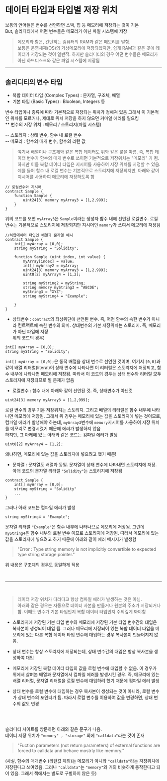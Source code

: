 # 데이터 타입과 타입별 저장 위치   

 보통의 언어들은 변수를 선언하면 스택, 힙 등 메모리에 저장되는 것이 기본   
But, 솔리디티에서 어떤 변수들은 메모리가 아닌 파일 시스템에 저장   

> 메모리라 함은, 간단히는 컴퓨터의  RAM과 같은 메모리를 말함.   
보통은 운영체제(OS)의 가상메모리에 저장되겠지만, 쉽게 RAM과 같은 곳에 데이터가 저장되는 것이 일반적. 하지만 솔리디티의 경우 어떤 변수들은 메모리가 아닌 하드디스크와 같은 파일 시스템에 저장됨   

<hr>

## 솔리디티의 변수 타입
- 복합 데이터 타입 (Complex Types) : 문자열, 구조체, 배열
- 기본 타입 (Basic Types) : Bloolean, Integers 등   

변수 타입이나 종류에 따라 기본적으로 저장되는 위치가 정해져 있음
그래서 이 기본적인 위치를 모르거나, 제대로 위치 저장을 하지 않으면 커마일 에러를 일으킴   
** 변수의 저장 위치 : 메모리 / 스토리지(파일 시스템)

-- 스토리지 : 상태 변수, 함수 내 로컬 변수   
-- 메모리 : 함수의 매개 변수, 함수의 리턴 값   

> 여기서 배열이나 구조체와 같은 복합 데이터도 위와 같은 룰을 따름.
즉, 복합 데이터 변수가 함수의 매개 변수로 쓰이면 기본적으로 저장위치는 "메모리" 가 됨. 하지만 이들 복합 데이터 타입은 지시어를 사용하여 저장 위치를 지정할 수 있음.   
예를 들어 함수 내 로컬 변수는 기본적으로 스토리지에 저장되지만, 아래와 같이 지시어를 사용하여 메모리에 저장하도록 함    

```solidity
// 로컬변수와 지시어
contract Sample { 
    function Sample {
        uint24[3] memory myArray3 = [1,2,999];
    }
}
```

위의 코드를 보면 `myArray3`은 `Sample`이라는 생성자 함수 내에 선언된 로컬변수. 로컬 변수는 기본적으로 스토리지에 저장되지만 지시어인 `memory`가 쓰여서 메모리에 저장됨

```solidity
//복합데이터 타입인 배열과 문자열 예시
contract Sample {
    int[] myArray = [0,0];
    string myString = "Solidity";

    function Sample (uint index, int value) {
        myArray[index] = value;
        int[] myArray2 = myArray;
        uint24[3] memory myArray3 = [1,2,999];
        uint8[2] myArray4 = [1,2];

        string myString2 = myString;
        string memory myString3 = "ABCDE";
        myString3 = "XYZ";
        string myString4 = "Example";

    }
}
```
-  상태변수 : `contract`의 최상위단에 선언된 변수. 즉, 어떤 함수의 속한 변수가 아니라 컨트랙트에 속한 변수의 의미. 상태변수의 기본 저장위치는 스토리지.
즉, 메모리가 아닌 파일에 저장   
위의 코드의 경우)
```solidity
int[] myArray = [0,0];
string myString = "Solidity";
```
`int[] myArray = [0,0];`은 동적 배열을 상태 변수로 선언한 것이며, 여기서 `[0,0]`과 같이 배열 리터럴(literal)이 상태 변수에 나타나면 이 리터럴은 스토리지에 저장되고, 함수 내부에 나타나면 메모리에 저장됨. 따라서 이 코드의 경우는 상태 변수와 리터럴 모두 스토리지에 저장되므로 별 문제가 없음

- 로컬변수 : 함수 내에 아래와 같이 선언된 것. 즉, 상태변수가 아닌것
```solidity
uint24[3] memory myArray3 = [1,2,999];
```
로컬 변수의 경우 기본 저장위치는 스토리지. 그리고 배열의 리터럴은 함수 내부에 나타나면 메모리에 저장됨. 그래서 위 경우는 메모리에 있는 값을 스토리지에 넣는 것이므로, 컴파일 에러가 발생해야 하는데, `myArray3`변수에 `memory`지시어를 사용하여 저장 위치를 메모리로 변경시켰기 때문에 에러가 발생하지 않음   
하지만, 그 아래에 있는 아래와 같은 코드는 컴파일 에러가 발생
```solidity
uint8[2] myArray4 = [1,2];
```
왜냐하면, 메모리에 있는 값을 스토리지에 넣으려고 했기 때문!

- 문자열 : 문자열도 배열과 동일. 문자열이 상태 변수에 나타내면 스토리지에 저장. 아래 코드의 문자열 리터럴 `"Solidity"`는 스토리지에 저장됨
```solidity
contract Sample {
    int[] myArray = [0,0];
    string myString = "Solidity"
    ...
}
```
그러나 아래 코드는 컴파일 에러가 발생
```
string myString4 = "Example";
```
문자열 리터럴 `"Example"`은 함수 내부에 나타나므로 메모리에 저장됨. 그런데 `myString4`은 함수 내부의 로컬 변수 이므로 스토리지에 저장됨. 따라서 메모리에 있는 값을 스토리지에 넣으려고 하기 때문에 아래와 같이 에러 메시지가 발생함
> "Error : Type string memory is not implicitly convertible to expected type string storage pointer."   

위 내용은 구조체의 경우도 동일하게 적용   

<br>


<hr>
<br>

>데이터 저장 위치가 다라다고 항상 컴파일 에러가 발생하는 것은 아님.   
아래와 같은 경우는 자동으로 데이터 사본을 만들거나 원본의 주소가 저장되거나 함. 이때도 변수가 기본 타입인지 복합 데이터 타입인지 주의깊게 봐야함

-  스토리지에 저장된 기본 타입 변수와 메모리에 저장된 기본 타입 변수간의 대입은 복사본이 생성되어 대입 됨. 그러나 메모리에 저장되어 있는 복합 데이터 타입을 메모리에 있는 다른 복합 데이터 타입 변수에 대입하는 경우 복사본이 만들어지지 않음.

- 상태 변수는 항상 스토리지에 저장되는데, 상태 변수간의 대입은 항상 복사본을 생성하여 대입

- 메모리에 저장된 복합 데이터 타입의 값을 로컬 변수에 대입할 수 없음. 이 경우가 위에서 살펴본 배열과 문자열에서 컴파일 에러를 발생시킨 경우. 즉, 메모리에 있는 배열 리터럴, 문자열 리터럴을 로컬 변수에 대입하려 했기 때문에 컴파일 에러 발생

- 상태 변수를 로컬 변수에 대입하는 경우 복사본이 생성되는 것이 아니라, 로컬 변수가 상태 변수의 포인터가 됨. 따라서 로컬 변수를 이용하여 값을 변경하면, 상태 변수의 값도 변경
<br>
<br>

솔리디티 사이트를 방문하면 아래와 같은 문구가 나옴.   
데이터 저장 위치가 `"memory" , "storage"` 외에 `"calldata"`라는 것이 존재

> "Fuction parameters (not return parameters) of external functions are forced to calldata and behave mostrly like memory."

(사실, 함수의 매개변수 (리턴값 제외)는 메모리가 아니라 `"calldata"`라는 저장위치에 저장된다고 쓰여있음. 그러나 `"calldata"`는 `"memory"`와 거의 비슷하게 동작한다고 되어 있음. 그래서 책에서는 별도로 구별하지 않은 듯)


